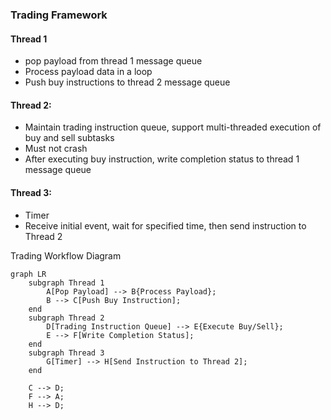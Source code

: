 ### Trading Framework

#### Thread 1
* pop payload from thread 1 message queue
* Process payload data in a loop
* Push buy instructions to thread 2 message queue

#### Thread 2:
* Maintain trading instruction queue, support multi-threaded execution of buy and sell subtasks
* Must not crash
* After executing buy instruction, write completion status to thread 1 message queue

#### Thread 3:
* Timer
* Receive initial event, wait for specified time, then send instruction to Thread 2

Trading Workflow Diagram
```mermaid
graph LR
    subgraph Thread 1
        A[Pop Payload] --> B{Process Payload};
        B --> C[Push Buy Instruction];
    end
    subgraph Thread 2
        D[Trading Instruction Queue] --> E{Execute Buy/Sell};
        E --> F[Write Completion Status];
    end
    subgraph Thread 3
        G[Timer] --> H[Send Instruction to Thread 2];
    end

    C --> D;
    F --> A;
    H --> D;
```
